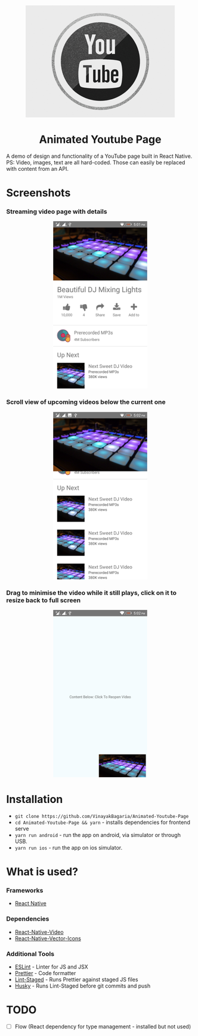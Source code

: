 <p align="center">
  <img src="app-icon.gif">
</p>

<h1 align="center"> Animated Youtube Page </h1>

A demo of design and functionality of a YouTube page built in React Native.
<br/>
PS: Video, images, text are all hard-coded. Those can easily be replaced with content from an API.

# Screenshots

### Streaming video page with details

<p align="center">
  <img src="videodetails.jpeg" height="50%" width="50%">
</p>

### Scroll view of upcoming videos below the current one

<p align="center">
<img src="scrollview.jpeg" height="50%" width="50%">
</p>

### Drag to minimise the video while it still plays, click on it to resize back to full screen

<p align="center">
<img src="reopen.jpeg" height="50%" width="50%">
</p>

# Installation

* `git clone https://github.com/VinayakBagaria/Animated-Youtube-Page`
* `cd Animated-Youtube-Page && yarn` - installs dependencies for frontend serve
* `yarn run android` - run the app on android, via simulator or through USB.
* `yarn run ios` - run the app on ios simulator.

# What is used?

### Frameworks

* [React Native](https://facebook.github.io/react-native)

### Dependencies

* [React-Native-Video](https://github.com/react-native-community/react-native-video)
* [React-Native-Vector-Icons](https://github.com/oblador/react-native-vector-icons)

### Additional Tools

* [ESLint](https://eslint.org/) - Linter for JS and JSX
* [Prettier](https://prettier.io/) - Code formatter
* [Lint-Staged](https://github.com/okonet/lint-staged) - Runs Prettier against staged JS files
* [Husky](https://github.com/typicode/husky) - Runs Lint-Staged before git commits and push

# TODO

* [ ] Flow (React dependency for type management - installed but not used)
